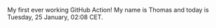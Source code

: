 My first ever working GitHub Action!
My name is Thomas and today is Tuesday, 25 January, 02:08 CET. 
